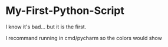 # My-First-Python-Script
I know it's bad... but it is the first.

I recommand running in cmd/pycharm so the colors would show
